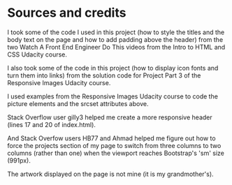 # Sources and credits

I took some of the code I used in this project (how to style the titles and the body text on the page and how to add padding above the header) from the two Watch A Front End Engineer Do This videos from the Intro to HTML and CSS Udacity course.
 
I also took some of the code in this project (how to display icon fonts and turn them into links) from the solution code for Project Part 3 of the Responsive Images Udacity course.
 
I used examples from the Responsive Images Udacity course to code the picture elements and the srcset attributes above.
 
Stack Overflow user gilly3 helped me create a more responsive header (lines 17 and 20 of index.html).
 
And Stack Overfow users HB77 and Ahmad helped me figure out how to force the projects section of my page to switch from three columns to two columns (rather than one) when the viewport reaches Bootstrap's 'sm' size (991px).
 
The artwork displayed on the page is not mine (it is my grandmother's).


